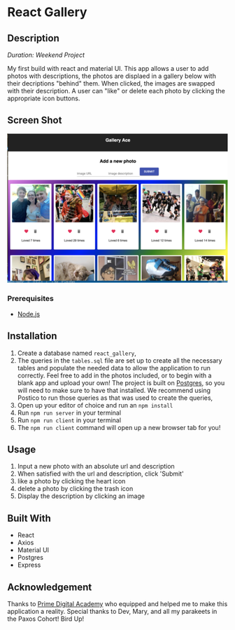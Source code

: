 # React Gallery

## Description

_Duration: Weekend Project_

My first build with react and material UI.  This app allows a user to add photos with descriptions, the photos are displaed in a gallery below with their decriptions "behind" them. When clicked, the images are swapped with their description. A user can "like" or delete each photo by clicking the appropriate icon buttons. 

## Screen Shot

![Screenshot](public/images/GalleryScreenShot.png)

### Prerequisites

- [Node.js](https://nodejs.org/en/) 

## Installation


1. Create a database named `react_gallery`,
2. The queries in the `tables.sql` file are set up to create all the necessary tables and populate the needed data to allow the application to run correctly.  Feel free to add in the photos included, or to begin with a blank app and upload your own! The project is built on [Postgres](https://www.postgresql.org/download/), so you will need to make sure to have that installed. We recommend using Postico to run those queries as that was used to create the queries, 
3. Open up your editor of choice and run an `npm install`
4. Run `npm run server` in your terminal
5. Run `npm run client` in your terminal
6. The `npm run client` command will open up a new browser tab for you!

## Usage

1. Input a new photo with an absolute url and description
2. When satisfied with the url and description, click 'Submit'
3. like a photo by clicking the heart icon
4. delete a photo by clicking the trash icon
5. Display the description by clicking an image

## Built With

-   React
-   Axios
-   Material UI
-   Postgres
-   Express

## Acknowledgement
Thanks to [Prime Digital Academy](www.primeacademy.io) who equipped and helped me to make this application a reality. Special thanks to Dev, Mary, and all my parakeets in the Paxos Cohort! Bird Up!

